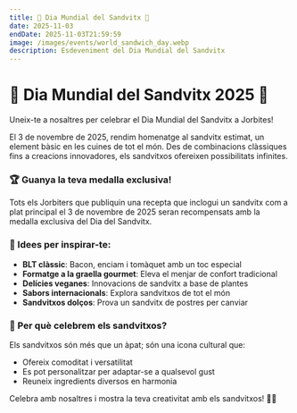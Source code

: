 ```yaml
---
title: 🥪 Dia Mundial del Sandvitx 🥪
date: 2025-11-03
endDate: 2025-11-03T21:59:59
image: /images/events/world_sandwich_day.webp
description: Esdeveniment del Dia Mundial del Sandvitx
---
```


# 🥪 Dia Mundial del Sandvitx 2025 🥪

Uneix-te a nosaltres per celebrar el Dia Mundial del Sandvitx a Jorbites!

El 3 de novembre de 2025, rendim homenatge al sandvitx estimat, un element bàsic en les cuines de tot el món. Des de combinacions clàssiques fins a creacions innovadores, els sandvitxos ofereixen possibilitats infinites.

### 🏆 Guanya la teva medalla exclusiva!

Tots els Jorbiters que publiquin una recepta que inclogui un sandvitx com a plat principal el 3 de novembre de 2025 seran recompensats amb la medalla exclusiva del Dia del Sandvitx.

### 🥪 Idees per inspirar-te:

- **BLT clàssic**: Bacon, enciam i tomàquet amb un toc especial
- **Formatge a la graella gourmet**: Eleva el menjar de confort tradicional
- **Delícies veganes**: Innovacions de sandvitx a base de plantes
- **Sabors internacionals**: Explora sandvitxos de tot el món
- **Sandvitxos dolços**: Prova un sandvitx de postres per canviar

### 💛 Per què celebrem els sandvitxos?

Els sandvitxos són més que un àpat; són una icona cultural que:
- Ofereix comoditat i versatilitat
- Es pot personalitzar per adaptar-se a qualsevol gust
- Reuneix ingredients diversos en harmonia

Celebra amb nosaltres i mostra la teva creativitat amb els sandvitxos! 🥪🎉
